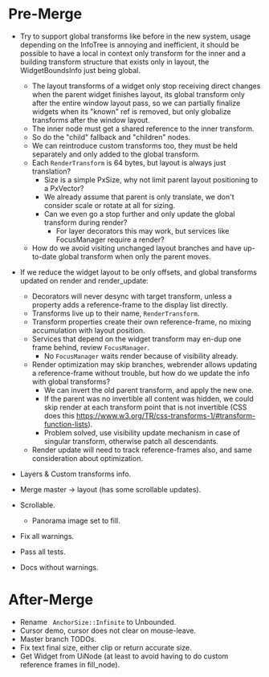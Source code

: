 # Pre-Merge

* Try to support global transforms like before in the new system, usage depending on the InfoTree is annoying and inefficient, it should be possible to
have a local in context only transform for the inner and a building transform structure that exists only in layout, the WidgetBoundsInfo just being global.
    - The layout transforms of a widget only stop receiving direct changes when the parent widget finishes layout, its global transform only after the entire
      window layout pass, so we can partially finalize widgets when its "known" ref is removed, but only globalize transforms after the window layout.
    - The inner node must get a shared reference to the inner transform.
    - So do the "child" fallback and "children" nodes.
    - We can reintroduce custom transforms too, they must be held separately and only added to the global transform.
    - Each `RenderTransform` is 64 bytes, but layout is always just translation?
        - Size is a simple PxSize, why not limit parent layout positioning to a PxVector?
        - We already assume that parent is only translate, we don't consider scale or rotate at all for sizing.
        - Can we even go a stop further and only update the global transform during render?
            - For layer decorators this may work, but services like FocusManager require a render?
    - How do we avoid visiting unchanged layout branches and have up-to-date global transform when only the parent moves.

* If we reduce the widget layout to be only offsets, and global transforms updated on render and render_update:
    - Decorators will never desync with target transform, unless a property adds a reference-frame to the display list directly.
    - Transforms live up to their name, `RenderTransform`.
    - Transform properties create their own reference-frame, no mixing accumulation with layout position.
    - Services that depend on the widget transform may en-dup one frame behind, review `FocusManager`.
        - No `FocusManager` waits render because of visibility already.
    - Render optimization may skip branches, webrender allows updating a reference-frame without trouble, but how do we update the info with global transforms?
        - We can invert the old parent transform, and apply the new one.
        - If the parent was no invertible all content was hidden, we could skip render at each transform point that is not invertible (CSS does this https://www.w3.org/TR/css-transforms-1/#transform-function-lists).
        - Problem solved, use visibility update mechanism in case of singular transform, otherwise patch all descendants.
    - Render update will need to track reference-frames also, and same consideration about optimization.


* Layers & Custom transforms info.

* Merge master -> layout (has some scrollable updates).
* Scrollable.
    - Panorama image set to fill.

* Fix all warnings.
* Pass all tests.
* Docs without warnings.

# After-Merge

* Rename ` AnchorSize::Infinite` to Unbounded.
* Cursor demo, cursor does not clear on mouse-leave.
* Master branch TODOs.
* Fix text final size, either clip or return accurate size.
* Get Widget from UiNode (at least to avoid having to do custom reference frames in fill_node).